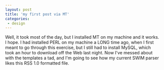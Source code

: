 ```yaml
---
layout: post
title: 'my first post via MT'
categories:
 - design
---
```



Well, it took most of the day, but I installed MT on my machine and it works. I hope. I had installed PERL on my machine a LONG time ago, when I first meant to go through this exercise, but I still had to install MySQL, which took an hour to download off the Web last night. Now I've messed about with the templates a tad, and I'm going to see how my current SWIM parser likes this RSS 1.0 formatted file.

